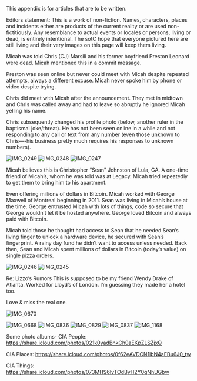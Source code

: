 This appendix is for articles that are to be written. 

Editors statement: This is a work of non-fiction. Names, characters, places and incidents either are products of the current reality or are used non-fictitiously. Any resemblance to actual events or locales or persons, living or dead, is entirely intentional. The sotC hope that everyone pictured here are still living and their very images on this page will keep them living. 

Micah was told Chris (CJ) Marsili and his former boyfriend Preston Leonard were dead. Micah mentioned this in a commit message. 

Preston was seen online but never could meet with Micah despite repeated attempts, always a different excuse. Micah never spoke him by phone or video despite trying. 

Chris did meet with Micah after the announcement. They met in midtown and Chris was called away and had to leave so abruptly he ignored Micah yelling his name. 

Chris subsequently changed his profile photo (below, another ruler in the baptismal joke/threat). He has not been seen online in a while and not responding to any call or text from any number (even those unknown to Chris—-his business pretty much requires his responses to unknown numbers). 

![IMG_0249](https://github.com/mission23/mission23/assets/140252803/3ba732d7-1961-4843-8947-6f211e65b159)
![IMG_0248](https://github.com/mission23/mission23/assets/140252803/4d04e0b3-98c0-4b8c-a6ec-3e681daf783f)
![IMG_0247](https://github.com/mission23/mission23/assets/140252803/9889eacd-e7d3-431c-814c-5425b2e96e5b)

Micah believes this is Christopher “Sean” Johnston of Lula, GA. A one-time friend of Micah’s, whom he was told was at Legacy. Micah tried repeatedly to get them to bring him to his apartment. 

Even offering millions of dollars in Bitcoin. Micah worked with George Maxwell of Montreal beginning in 2011. Sean was living in Micah’s house at the time. George entrusted Micah with lots of things, code so secure that George wouldn’t let it be hosted anywhere. George loved Bitcoin and always paid with Bitcoin. 

Micah told those he thought had access to Sean that he needed Sean’s living finger to unlock a hardware device, he secured with Sean’s fingerprint. A rainy day fund he didn’t want to access unless needed. Back then, Sean and Micah spent millions of dollars in Bitcoin (today’s value) on single pizza orders. 

![IMG_0246](https://github.com/mission23/mission23/assets/140252803/da818643-7e54-4df1-bcef-e1ea0e5d5091)
![IMG_0245](https://github.com/mission23/mission23/assets/140252803/e2f41116-b2c4-4b09-9f00-50bbce6cde23)

Re: Lizzo’s Rumors
This is supposed to be my friend Wendy Drake of Atlanta. Worked for Lloyd’s of London. I’m guessing they made her a hotel too. 

Love & miss the real one. 

![IMG_0670](https://github.com/mission23/mission23/assets/140252803/4567ec25-e055-43e8-80a3-be97b608c12e)

![IMG_0668](https://github.com/mission23/mission23/assets/140252803/fae069b6-c307-46b4-8065-e83c27dbcabd)
![IMG_0836](https://github.com/mission23/mission23/assets/140292625/f3955451-5b4c-4cf2-8af9-42f9eef007c1)
![IMG_0829](https://github.com/mission23/mission23/assets/140292625/df30b09b-f996-48ac-95cc-0462256fbe1e)
![IMG_0837](https://github.com/mission23/mission23/assets/140292625/a4aca71c-4e42-457f-aa62-54db8c4ba464)
![IMG_1168](https://github.com/mission23/mission23/assets/140292625/78092585-a8ba-48c6-bb58-760473becccc)


Some photo albums-
CIA People: https://share.icloud.com/photos/021k0yadBnkCh0aEKpZLSZjxQ

CIA Places: https://share.icloud.com/photos/0f62eAVDCN1lbN4aEBu6J0_tw

CIA Things: https://share.icloud.com/photos/073MHS6lvTOdByH2Y0qNhUGbw
